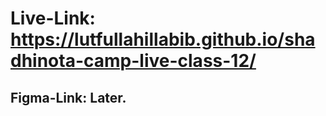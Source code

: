 # Live-Link: https://lutfullahillabib.github.io/shadhinota-camp-live-class-12/

## Figma-Link: Later.
